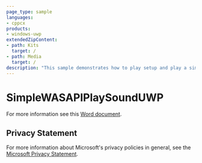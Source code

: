 ```yaml
---
page_type: sample
languages:
- cppcx
products:
- windows-uwp
extendedZipContent:
- path: Kits
  target: /
- path: Media
  target: /
description: "This sample demonstrates how to play setup and play a simple sound (sine tone) to a WASAPI render endpoint a Universal Windows Platform (UWP) app."
---
```


# SimpleWASAPIPlaySoundUWP

For more information see this [Word document](https://github.com/microsoft/Xbox-ATG-Samples/blob/master/UWPSamples/Audio/SimpleWASAPIPlaySoundUWP/Readme.docx).

## Privacy Statement

For more information about Microsoft's privacy policies in general, see the [Microsoft Privacy Statement](https://privacy.microsoft.com/privacystatement/).
